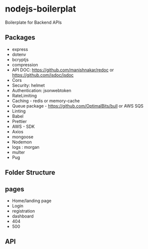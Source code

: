 # nodejs-boilerplat
Boilerplate for Backend APIs

## Packages 
- express
- dotenv
- bcryptjs
- compression
- API DOC: https://github.com/manishnakar/redoc or https://github.com/jsdoc/jsdoc
- Cors
- Security: helmet 
- Authentication: jsonwebtoken
- RateLimiting 
- Caching - redis or memory-cache  
- Queue package - https://github.com/OptimalBits/bull or AWS SQS
- Linting 
- Babel
- Prettier 
- AWS - SDK
- Axios 
- mongoose 
- Nodemon 
- logs : morgan
- multer
- Pug 


## Folder Structure 




## pages
- Home/landing page
- Login 
- registration 
- dashboard 
- 404
- 500 



## API 




